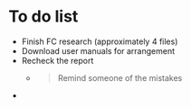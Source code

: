 # To do list
- Finish FC research (approximately 4 files)
- Download user manuals for arrangement
- Recheck the report
  - >Remind someone of the mistakes
- 


